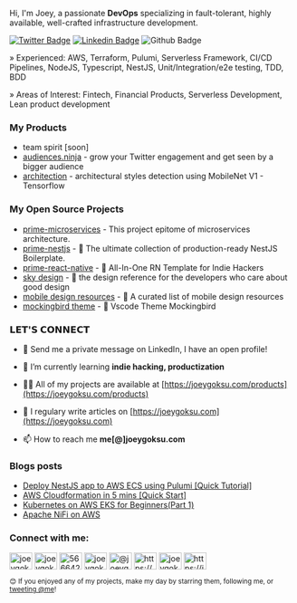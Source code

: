 Hi, I'm Joey, a passionate <b>DevOps</b> specializing in fault-tolerant, highly available, well-crafted infrastructure development.

[![Twitter Badge](https://img.shields.io/badge/-@joeygoksu-1ca0f1?style=flat&labelColor=1ca0f1&logo=twitter&logoColor=white&link=https://twitter.com/joeygoksu)](https://twitter.com/intent/user?original_referer=&region=screen_name&screen_name=joeygoksu&source=followbutton&variant=1.1)
[![Linkedin Badge](https://img.shields.io/badge/-LinkedIn-blue?style=flat&logo=Linkedin&logoColor=white&link=https://www.linkedin.com/in/joeygoksu/)](https://www.linkedin.com/in/joeygoksu/)
![Github Badge](https://img.shields.io/github/followers/joeygoksu?style=social)

<p align="left">» Experienced: AWS, Terraform, Pulumi, Serverless Framework, CI/CD Pipelines, NodeJS, Typescript, NestJS, Unit/Integration/e2e testing, TDD, BDD</p>
<p align="left">» Areas of Interest: Fintech, Financial Products, Serverless Development, Lean product development</p>

### My Products

- team spirit [soon]
- [audiences.ninja](https://audiences.ninja/) - grow your Twitter engagement and get seen by a bigger audience  
- [architection](https://github.com/joeygoksu/architectural-styles-detection) - architectural styles detection using MobileNet V1 - Tensorflow

### My Open Source Projects

- [prime-microservices](https://github.com/joeygoksu/prime-microservices) - This project epitome of microservices architecture.
- [prime-nestjs](https://github.com/joeygoksu/prime-nestjs) -  🚀 The ultimate collection of production-ready NestJS Boilerplate. 
- [prime-react-native](https://github.com/joeygoksu/prime-react-native) - 📱 All-In-One RN Template for Indie Hackers
- [sky design](https://github.com/joeygoksu/sky-design) - 🌃 the design reference for the developers who care about good design
- [mobile design resources](https://github.com/joeygoksu/mobile-design-resources) - 🌄 A curated list of mobile design resources
- [mockingbird theme](https://github.com/joeygoksu/mockingbird-theme) - 🐤 Vscode Theme Mockingbird

### 𝗟𝗘𝗧'𝗦 𝗖𝗢𝗡𝗡𝗘𝗖𝗧

- 💬 Send me a private message on LinkedIn, I have an open profile!

- 🌱 I’m currently learning **indie hacking, productization**

- 👨‍💻 All of my projects are available at [https://joeygoksu.com/products](https://joeygoksu.com/products)

- 📝 I regulary write articles on [https://joeygoksu.com](https://joeygoksu.com)

- 📫 How to reach me **me[@]joeygoksu.com**

### Blogs posts

<!-- BLOG-POST-LIST:START -->
- [Deploy NestJS app to AWS ECS using Pulumi [Quick Tutorial]](https://joeygoksu.com/software/iac-pulumi-and-aws-ecs-deployment-tutorial/)
- [AWS Cloudformation in 5 mins [Quick Start]](https://joeygoksu.com/software/aws-cloudformation-in-5-mins/)
- [Kubernetes on AWS EKS for Beginners&lpar;Part 1&rpar;](https://joeygoksu.com/software/kubernetes-on-aws-eks-for-beginners-part-1/)
- [Apache NiFi on AWS](https://joeygoksu.com/software/apache-nifi-on-aws/)
<!-- BLOG-POST-LIST:END -->

<p align="left">
<h3 align="left">Connect with me:</h3>
<a href="https://twitter.com/joeygoksu" target="blank"><img align="center" src="https://cdn.jsdelivr.net/npm/simple-icons@3.0.1/icons/twitter.svg" alt="joeygoksu" height="30" width="40" /></a>
<a href="https://linkedin.com/in/joeygoksu" target="blank"><img align="center" src="https://cdn.jsdelivr.net/npm/simple-icons@3.0.1/icons/linkedin.svg" alt="joeygoksu" height="30" width="40" /></a>
<a href="https://stackoverflow.com/users/5666426" target="blank"><img align="center" src="https://cdn.jsdelivr.net/npm/simple-icons@3.0.1/icons/stackoverflow.svg" alt="5666426" height="30" width="40" /></a>
<a href="https://kaggle.com/joeygoksu" target="blank"><img align="center" src="https://cdn.jsdelivr.net/npm/simple-icons@3.0.1/icons/kaggle.svg" alt="joeygoksu" height="30" width="40" /></a>
<a href="https://medium.com/@joeygoksu" target="blank"><img align="center" src="https://cdn.jsdelivr.net/npm/simple-icons@3.0.1/icons/medium.svg" alt="@joeygoksu" height="30" width="40" /></a>
<a href="https://www.youtube.com/channel/ucewpybjl_la-b9gobdjhefg" target="blank"><img align="center" src="https://cdn.jsdelivr.net/npm/simple-icons@3.0.1/icons/youtube.svg" alt="https://www.youtube.com/channel/ucewpybjl_la-b9gobdjhefg" height="30" width="40" /></a>
<a href="https://dev.to/joeygoksu" target="blank"><img align="center" src="https://cdn.jsdelivr.net/npm/simple-icons@3.0.1/icons/dev-dot-to.svg" alt="joeygoksu" height="30" width="40" /></a>
<a href="/https://joeygoksu.com/rss.xml" target="blank"><img align="center" src="https://cdn.jsdelivr.net/npm/simple-icons@3.0.1/icons/rss.svg" alt="https://joeygoksu.com/rss.xml" height="30" width="40" /></a>
</p>

<sub>😊 If you enjoyed any of my projects, make my day by starring them, following me, or [tweeting @me](https://twitter.com/intent/tweet?text=@joeygoksu)!</sub>
